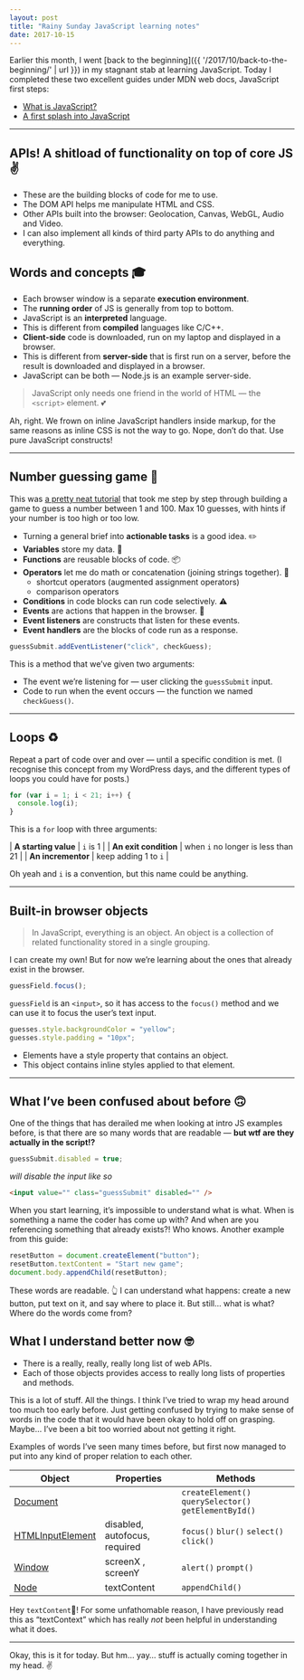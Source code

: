 ```yaml
---
layout: post
title: "Rainy Sunday JavaScript learning notes"
date: 2017-10-15
---
```


Earlier this month, I went [back to the beginning]({{ '/2017/10/back-to-the-beginning/' | url }}) in my stagnant stab at learning JavaScript. Today I completed these two excellent guides under MDN web docs, JavaScript first steps:

- [What is JavaScript?](https://developer.mozilla.org/en-US/docs/Learn/JavaScript/First_steps/What_is_JavaScript)
- [A first splash into JavaScript](https://developer.mozilla.org/en-US/docs/Learn/JavaScript/First_steps/A_first_splash)

---

## APIs! A shitload of functionality on top of core JS ✌️

- These are the building blocks of code for me to use.
- The DOM API helps me manipulate HTML and CSS.
- Other APIs built into the browser: Geolocation, Canvas, WebGL, Audio and Video.
- I can also implement all kinds of third party APIs to do anything and everything.

## Words and concepts 🎓

- Each browser window is a separate **execution environment**.
- The **running order** of JS is generally from top to bottom.
- JavaScript is an **interpreted** language.
- This is different from **compiled** languages like C/C++.
- **Client-side** code is downloaded, run on my laptop and displayed in a browser.
- This is different from **server-side** that is first run on a server, before the result is downloaded and displayed in a browser.
- JavaScript can be both — Node.js is an example server-side.

> JavaScript only needs one friend in the world of HTML — the `<script>` element. 💕

Ah, right. We frown on inline JavaScript handlers inside markup, for the same reasons as inline CSS is not the way to go. Nope, don’t do that. Use pure JavaScript constructs!

---

## Number guessing game 👾

This was [a pretty neat tutorial](https://developer.mozilla.org/en-US/docs/Learn/JavaScript/First_steps/A_first_splash) that took me step by step through building a game to guess a number between 1 and 100. Max 10 guesses, with hints if your number is too high or too low.

- Turning a general brief into **actionable tasks** is a good idea. ✏️
- **Variables** store my data. 👜
- **Functions** are reusable blocks of code. 📦
- **Operators** let me do math or concatenation (joining strings together). 🔨
  - shortcut operators (augmented assignment operators)
  - comparison operators
- **Conditions** in code blocks can run code selectively. ⚠️
- **Events** are actions that happen in the browser. 📅
- **Event listeners** are constructs that listen for these events.
- **Event handlers** are the blocks of code run as a response.

```js
guessSubmit.addEventListener("click", checkGuess);
```

This is a method that we’ve given two arguments:

- The event we’re listening for — user clicking the `guessSubmit` input.
- Code to run when the event occurs — the function we named `checkGuess()`.

---

## Loops ♻️

Repeat a part of code over and over — until a specific condition is met. (I recognise this concept from my WordPress days, and the different types of loops you could have for posts.)

```js
for (var i = 1; i < 21; i++) {
  console.log(i);
}
```

This is a `for` loop with three arguments:

| **A starting value** | `i` is 1 |
| **An exit condition** | when `i` no longer is less than 21 |
| **An incrementor** | keep adding 1 to `i` |

Oh yeah and `i` is a convention, but this name could be anything.

---

## Built-in browser objects

> In JavaScript, everything is an object. An object is a collection of related functionality stored in a single grouping.

I can create my own! But for now we’re learning about the ones that already exist in the browser.

```js
guessField.focus();
```

`guessField` is an `<input>`, so it has access to the `focus()` method and we can use it to focus the user’s text input.

```js
guesses.style.backgroundColor = "yellow";
guesses.style.padding = "10px";
```

- Elements have a style property that contains an object.
- This object contains inline styles applied to that element.

---

## What I’ve been confused about before 🙃

One of the things that has derailed me when looking at intro JS examples before, is that there are so many words that are readable — **but wtf are they actually in the script!?**

```js
guessSubmit.disabled = true;
```

_will disable the input like so_

```html
<input value="" class="guessSubmit" disabled="" />
```

When you start learning, it’s impossible to understand what is what. When is something a name the coder has come up with? And when are you referencing something that already exists?! Who knows. Another example from this guide:

```js
resetButton = document.createElement("button");
resetButton.textContent = "Start new game";
document.body.appendChild(resetButton);
```

These words are readable. 👆 I can understand what happens: create a new button, put text on it, and say where to place it. But still… what is what? Where do the words come from?

## What I understand better now 🤓

- There is a really, really, really long list of web APIs.
- Each of those objects provides access to really long lists of properties and methods.

This is a lot of stuff. All the things. I think I’ve tried to wrap my head around too much too early before. Just getting confused by trying to make sense of words in the code that it would have been okay to hold off on grasping. Maybe… I’ve been a bit too worried about not getting it right.

Examples of words I’ve seen many times before, but first now managed to put into any kind of proper relation to each other.

| Object                                                                                | Properties                    | Methods                                                |
| ------------------------------------------------------------------------------------- | ----------------------------- | ------------------------------------------------------ |
| [Document](https://developer.mozilla.org/en-US/docs/Web/API/Document)                 |                               | `createElement()` `querySelector()` `getElementById()` |
| [HTMLInputElement](https://developer.mozilla.org/en-US/docs/Web/API/HTMLInputElement) | disabled, autofocus, required | `focus()` `blur()` `select()` `click()`                |
| [Window]()                                                                            | screenX , screenY             | `alert()` `prompt()`                                   |
| [Node](https://developer.mozilla.org/en-US/docs/Web/API/Node)                         | textContent                   | `appendChild()`                                        |

Hey `textContent`👋! For some unfathomable reason, I have previously read this as “textContext” which has really _not_ been helpful in understanding what it does.

---

Okay, this is it for today. But hm… yay… stuff is actually coming together in my head. ✌️
